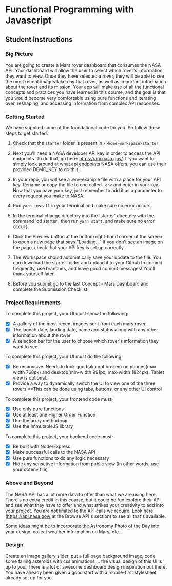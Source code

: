 # Functional Programming with Javascript 

## Student Instructions

### Big Picture

You are going to create a Mars rover dashboard that consumes the NASA API. Your dashboard will allow the user to select which rover's information they want to view. Once they have selected a rover, they will be able to see the most recent images taken by that rover, as well as important information about the rover and its mission. Your app will make use of all the functional concepts and practices you have learned in this course, and the goal is that you would become very comfortable using pure functions and iterating over, reshaping, and accessing information from complex API responses. 

### Getting Started

We have supplied some of the foundational code for you. So follow these steps to get started:

1. Check that the `starter` folder is present in ```/>home>workspace>starter```

2. Next you'll need a NASA developer API key in order to access the API endpoints. To do that, go here: https://api.nasa.gov/. If you want to simply look around at what api endpoints NASA offers, you can use their provided DEMO_KEY to do this.

3. In your repo, you will see a .env-example file with a place for your API key. Rename or copy the file to one called `.env` and enter in your key. Now that you have your key, just remember to add it as a parameter to every request you make to NASA.

4. Run `yarn install` in your terminal and make sure no error occurs.

5. In the terminal change directory into the 'starter' directory with the command 'cd starter', then run `yarn start`, and make sure no error occurs. 

6. Click the Preview button at the bottom right-hand corner of the screen to open a new page that says "Loading..." If you don't see an image on the page, check that your API key is set up correctly.

7. The Workspace should automatically save your update to the file. You can download the starter folder and upload it to your Github to commit frequently, use branches, and leave good commit messages! You'll thank yourself later.

8. Before you submit go to the last Concept - Mars Dashboard and complete the Submission Checklist.

### Project Requirements

To complete this project, your UI must show the following:

- [x] A gallery of the most recent images sent from each mars rover
- [x] The launch date, landing date, name and status along with any other information about the rover
- [x] A selection bar for the user to choose which rover's information they want to see

To complete this project, your UI must do the following:

- [x] Be responsive. Needs to look good(aka not broken) on phones(max width 768px) and desktop(min-width 991px, max-width 1824px). Tablet view is optional.
- [x] Provide a way to dynamically switch the UI to view one of the three rovers 
**This can be done using tabs, buttons, or any other UI control

To complete this project, your frontend code must:

- [x] Use only pure functions
- [x] Use at least one Higher Order Function
- [x] Use the array method `map`
- [x] Use the ImmutableJS library

To complete this project, your backend code must:

- [x] Be built with Node/Express
- [x] Make successful calls to the NASA API
- [x] Use pure functions to do any logic necessary
- [x] Hide any sensetive information from public view (In other words, use your dotenv file)

### Above and Beyond

The NASA API has a lot more data to offer than what we are using here. There's no extra credit in this course, but it could be fun explore their API and see what they have to offer and what strikes your creativity to add into your project. You are not limited to the API calls we require. Look here (https://api.nasa.gov/ at the Browse API's section) to see all that's available.

Some ideas might be to incorporate the Astronomy Photo of the Day into your design, collect weather information on Mars, etc...

### Design

Create an image gallery slider, put a full page background image, code some falling asteroids with css animations ... the visual design of this UI is up to you! There is a lot of awesome dashboard design inspiration out there. You have already been given a good start with a mobile-first stylesheet already set up for you. 



